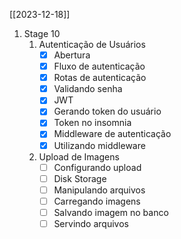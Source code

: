 [[2023-12-18]]
1. Stage 10
	1. Autenticação de Usuários
		- [x] Abertura
		- [x] Fluxo de autenticação
		- [x] Rotas de autenticação
		- [x] Validando senha
		- [x] JWT
		- [x] Gerando token do usuário
		- [x] Token no insomnia
		- [x] Middleware de autenticação
		- [x] Utilizando middleware
	2. Upload de Imagens
		- [ ] Configurando upload
		- [ ] Disk Storage
		- [ ] Manipulando arquivos
		- [ ] Carregando imagens
		- [ ] Salvando imagem no banco
		- [ ] Servindo arquivos